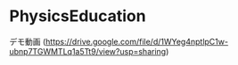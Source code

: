 # PhysicsEducation

デモ動画
(https://drive.google.com/file/d/1WYeg4nptlpC1w-ubnp7TGWMTLq1a5Tt9/view?usp=sharing)

